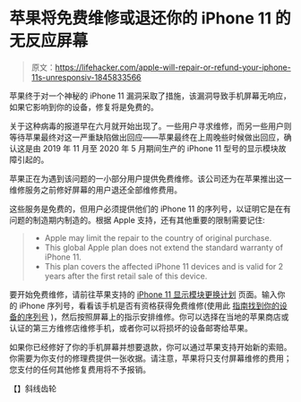 # 苹果将免费维修或退还你的 iPhone 11 的无反应屏幕

> 原文：<https://lifehacker.com/apple-will-repair-or-refund-your-iphone-11s-unresponsiv-1845833566>

苹果终于对一个神秘的 iPhone 11 漏洞采取了措施，该漏洞导致手机屏幕无响应，如果它影响到你的设备，修复将是免费的。

关于这种病毒的报道早在六月就开始出现了。一些用户寻求维修，而另一些用户则等待苹果最终对这一严重缺陷做出回应——苹果最终在上周晚些时候做出回应，确认这是由 2019 年 11 月至 2020 年 5 月期间生产的 iPhone 11 型号的显示模块故障引起的。



苹果正在为遇到该问题的一小部分用户提供免费维修。该公司还为在苹果推出这一维修服务之前修好屏幕的用户退还全部维修费用。

这些服务是免费的，但用户必须提供他们的 iPhone 11 的序列号，以证明它是在有问题的制造期内制造的。根据 Apple 支持，还有其他重要的限制需要记住:

> *   Apple may limit the repair to the country of original purchase.
> *   This global Apple plan does not extend the standard warranty of iPhone 11.
> *   This plan covers the affected iPhone 11 devices and is valid for 2 years after the first retail sale of this device.

要开始免费维修，请前往苹果支持的 [iPhone 11 显示模块更换计划](https://support.apple.com/iphone-11-display-module-replacement-program) 页面。输入你的 iPhone 序列号，看看该手机是否有资格获得免费维修(使用此 [指南找到你的设备的序列号](https://support.apple.com/en-us/HT204073) )，然后按照屏幕上的指示安排维修。你可以选择在当地的苹果商店或认证的第三方维修店维修手机，或者你可以将损坏的设备邮寄给苹果。

如果你已经修好了你的手机屏幕并想要退款，你可以通过苹果支持开始新的索赔。你需要为你支付的修理费提供一张收据。请注意，苹果将只支付屏幕维修的费用；您支付的任何其他修复费用将不予报销。

【】斜线齿轮